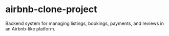 # airbnb-clone-project
Backend system for managing listings, bookings, payments, and reviews in an Airbnb-like platform.
